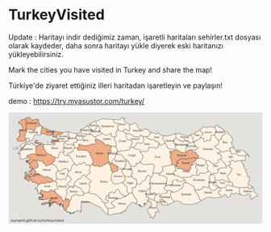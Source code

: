 # TurkeyVisited

Update : Haritayı indir dediğimiz zaman, işaretli haritaları sehirler.txt dosyası olarak kaydeder, daha sonra haritayı yükle diyerek eski haritanızı yükleyebilirsiniz.

Mark the cities you have visited in Turkey and share the map!

Türkiye'de ziyaret ettiğiniz illeri haritadan işaretleyin ve paylaşın!

demo : https://try.myasustor.com/turkey/

![image](images/turkeyvisited.png)
